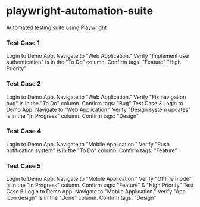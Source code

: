 # playwright-automation-suite
Automated testing suite using Playwright

### Test Case 1
Login to Demo App.
Navigate to "Web Application."
Verify "Implement user authentication" is in the "To Do" column.
Confirm tags: "Feature" "High Priority”

### Test Case 2
Login to Demo App.
Navigate to "Web Application."
Verify "Fix navigation bug" is in the "To Do" column.
Confirm tags: "Bug"
Test Case 3
Login to Demo App.
Navigate to "Web Application."
Verify "Design system updates" is in the "In Progress" column.
Confirm tags: "Design”

### Test Case 4
Login to Demo App.
Navigate to "Mobile Application."
Verify "Push notification system" is in the "To Do" column.
Confirm tags: "Feature”

### Test Case 5
Login to Demo App.
Navigate to "Mobile Application."
Verify "Offline mode" is in the "In Progress" column.
Confirm tags: "Feature" & "High Priority”
Test Case 6
Login to Demo App.
Navigate to "Mobile Application."
Verify "App icon design" is in the "Done" column.
Confirm tags: "Design”
